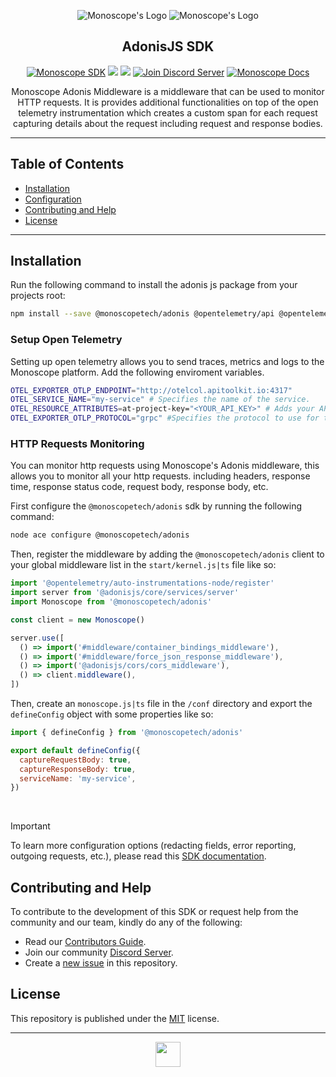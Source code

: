 <div align="center">

![Monoscope's Logo](https://github.com/monoscope-tech/.github/blob/main/images/logo-white.svg?raw=true#gh-dark-mode-only)
![Monoscope's Logo](https://github.com/monoscope-tech/.github/blob/main/images/logo-black.svg?raw=true#gh-light-mode-only)

## AdonisJS SDK

[![Monoscope SDK](https://img.shields.io/badge/APItoolkit-SDK-0068ff?logo=adonisjs)](https://github.com/topics/monoscope-sdk) [![](https://img.shields.io/npm/v/@monoscopetech/adonis.svg?logo=npm)](https://npmjs.com/package/@monoscopetech/adonis) [![](https://img.shields.io/npm/dw/@monoscopetech/adonis)](https://npmjs.com/package/@monoscopetech/adonis) [![Join Discord Server](https://img.shields.io/badge/Chat-Discord-7289da)](https://apitoolkit.io/discord?utm_campaign=devrel&utm_medium=github&utm_source=sdks_readme) [![Monoscope Docs](https://img.shields.io/badge/Read-Docs-0068ff)](https://apitoolkit.io/docs/sdks/nodejs/adonisjs?utm_campaign=devrel&utm_medium=github&utm_source=sdks_readme)

Monoscope Adonis Middleware is a middleware that can be used to monitor HTTP requests. It is provides additional functionalities on top of the open telemetry instrumentation which creates a custom span for each request capturing details about the request including request and response bodies.

</div>

---

## Table of Contents

- [Installation](#installation)
- [Configuration](#configuration)
- [Contributing and Help](#contributing-and-help)
- [License](#license)

---

## Installation

Run the following command to install the adonis js package from your projects root:

```sh
npm install --save @monoscopetech/adonis @opentelemetry/api @opentelemetry/auto-instrumentations-node
```

### Setup Open Telemetry

Setting up open telemetry allows you to send traces, metrics and logs to the Monoscope platform.
Add the following enviroment variables.

```sh
OTEL_EXPORTER_OTLP_ENDPOINT="http://otelcol.apitoolkit.io:4317"
OTEL_SERVICE_NAME="my-service" # Specifies the name of the service.
OTEL_RESOURCE_ATTRIBUTES=at-project-key="<YOUR_API_KEY>" # Adds your API KEY to the resource.
OTEL_EXPORTER_OTLP_PROTOCOL="grpc" #Specifies the protocol to use for the OpenTelemetry exporter.
```

### HTTP Requests Monitoring

You can monitor http requests using Monoscope's Adonis middleware, this allows you to monitor all your http requests. including headers, response time, response status code, request body, response body, etc.

First configure the `@monoscopetech/adonis` sdk by running the following command:

```sh
node ace configure @monoscopetech/adonis
```

Then, register the middleware by adding the `@monoscopetech/adonis` client to your global middleware list in the `start/kernel.js|ts` file like so:

```js
import '@opentelemetry/auto-instrumentations-node/register'
import server from '@adonisjs/core/services/server'
import Monoscope from '@monoscopetech/adonis'

const client = new Monoscope()

server.use([
  () => import('#middleware/container_bindings_middleware'),
  () => import('#middleware/force_json_response_middleware'),
  () => import('@adonisjs/cors/cors_middleware'),
  () => client.middleware(),
])
```

Then, create an `monoscope.js|ts` file in the `/conf` directory and export the `defineConfig` object with some properties like so:

```js
import { defineConfig } from '@monoscopetech/adonis'

export default defineConfig({
  captureRequestBody: true,
  captureResponseBody: true,
  serviceName: 'my-service',
})
```

<br />

> [!IMPORTANT]
>
> To learn more configuration options (redacting fields, error reporting, outgoing requests, etc.), please read this [SDK documentation](https://apitoolkit.io/docs/sdks/nodejs/adonisjs?utm_campaign=devrel&utm_medium=github&utm_source=sdks_readme).

## Contributing and Help

To contribute to the development of this SDK or request help from the community and our team, kindly do any of the following:

- Read our [Contributors Guide](https://github.com/monoscope-tech/.github/blob/main/CONTRIBUTING.md).
- Join our community [Discord Server](https://apitoolkit.io/discord?utm_campaign=devrel&utm_medium=github&utm_source=sdks_readme).
- Create a [new issue](https://github.com/monoscope-tech/@monoscopetech/adonis/issues/new/choose) in this repository.

## License

This repository is published under the [MIT](LICENSE) license.

---

<div align="center">

<a href="https://apitoolkit.io?utm_campaign=devrel&utm_medium=github&utm_source=sdks_readme" target="_blank" rel="noopener noreferrer"><img src="https://github.com/monoscope-tech/.github/blob/main/images/icon.png?raw=true" width="40" /></a>

</div>
